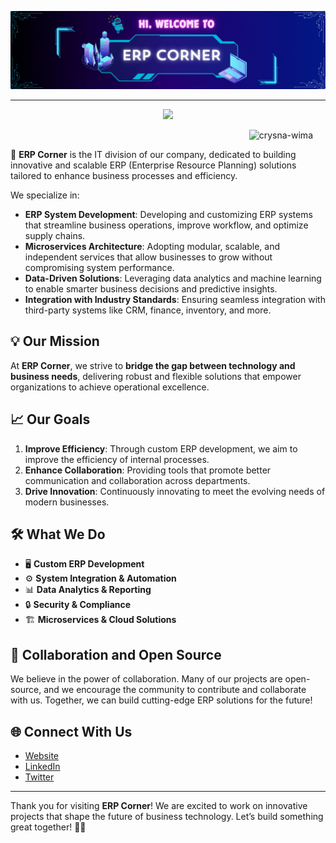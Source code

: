 <!--Banner-->
![ERP Corner Banner Image](./erpcorner.gif)

<hr>

<p align="center">
    <img src="https://readme-typing-svg.herokuapp.com?color=0096FF&width=500&height=28&lines=Welcome+to+ERP+Corner!+🚀;Experts+in+ERP+Systems+⚙️;Streamlining+Business+Processes+📈;Empowering+Efficiency+and+Growth+🌟;Innovating+with+Microservices+🛠️;Let's+Transform+Business+Together!+💼&center=true">
</p>

<p align="right"> 
    <img src="https://komarev.com/ghpvc/?username=IT-CORNER-ERP&label=Company%20views&color=0096FF&style=for-the-badge&logo=star" alt="crysna-wima" style="padding-right:20px;" />
</p>

🚀 **ERP Corner** is the IT division of our company, dedicated to building innovative and scalable ERP (Enterprise Resource Planning) solutions tailored to enhance business processes and efficiency.

We specialize in:
- **ERP System Development**: Developing and customizing ERP systems that streamline business operations, improve workflow, and optimize supply chains.
- **Microservices Architecture**: Adopting modular, scalable, and independent services that allow businesses to grow without compromising system performance.
- **Data-Driven Solutions**: Leveraging data analytics and machine learning to enable smarter business decisions and predictive insights.
- **Integration with Industry Standards**: Ensuring seamless integration with third-party systems like CRM, finance, inventory, and more.

## 💡 Our Mission
At **ERP Corner**, we strive to **bridge the gap between technology and business needs**, delivering robust and flexible solutions that empower organizations to achieve operational excellence.

## 📈 Our Goals
1. **Improve Efficiency**: Through custom ERP development, we aim to improve the efficiency of internal processes.
2. **Enhance Collaboration**: Providing tools that promote better communication and collaboration across departments.
3. **Drive Innovation**: Continuously innovating to meet the evolving needs of modern businesses.

## 🛠️ What We Do
- 🖥️ **Custom ERP Development**
- ⚙️ **System Integration & Automation**
- 📊 **Data Analytics & Reporting**
- 🔒 **Security & Compliance**
- 🏗️ **Microservices & Cloud Solutions**

## 🤝 Collaboration and Open Source
We believe in the power of collaboration. Many of our projects are open-source, and we encourage the community to contribute and collaborate with us. Together, we can build cutting-edge ERP solutions for the future!

## 🌐 Connect With Us
- [Website](https://yourwebsite.com)
- [LinkedIn](https://www.linkedin.com/company/erp-corner)
- [Twitter](https://twitter.com/erp_corner)

---

Thank you for visiting **ERP Corner**! We are excited to work on innovative projects that shape the future of business technology. Let’s build something great together! 💼✨


